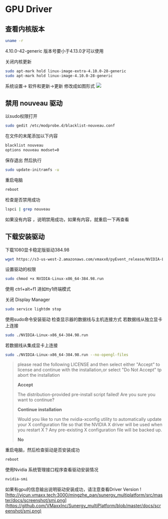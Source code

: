 # GPU Driver

## 查看内核版本
```bash
uname -r 
```
4.10.0-42-generic 
版本号要小于4.13.0才可以使用

关闭内核更新
```bash
sudo apt-mark hold linux-image-extra-4.10.0-28-generic
sudo apt-mark hold linux-image-4.10.0-28-generic
```

系统设置-> 软件和更新->更新
修改成如图形式
![](https://github.com/VMaxxInc/Sunergy_multiPlatform/blob/master/docs/screenshot/system_config.png)

## 禁用 nouveau 驱动
以sudo权限打开 
```bash
sudo gedit /etc/modprobe.d/blacklist-nouveau.conf 
```

在文件的末尾添加以下内容 
```bash
blacklist nouveau  
options nouveau modset=0
```

保存退出
然后执行
```bash
sudo update-initramfs -u
```

重启电脑
```bash
reboot
```

检查是否禁用成功
```bash
lspci | grep nouveau 
```

如果没有内容 ，说明禁用成功，如果有内容，就重启一下再查看

## 下载安装驱动

下载1080显卡稳定版驱动384.98
```bash
wget https://s3-us-west-2.amazonaws.com/vmaxx0/pyEvent_release/NVIDIA-Linux-x86_64-384.98.run
```
设置驱动的权限
```bash
sudo chmod +x NVIDIA-Linux-x86_64-384.98.run
```

使用 ctrl+alt+f1 进如tty1终端模式

关闭 Display Manager
```bash
sudo service lightdm stop
```

使用sudo命令安装驱动
检查显示器的数据线与主机连接方式
若数据线从独立显卡上连接
```bash
sudo ./NVIDIA-Linux-x86_64-384.98.run
```
若数据线从集成显卡上连接 
```bash
sudo ./NVIDIA-Linux-x86_64-384.98.run --no-opengl-files
```


>please read the following LICENSE and then select either "Accept" to license 
>and continue with the installation,or select "Do Not Accept" tp abort the installation
> 
> **Accept**
> 
>The distribution-provided pre-install script failed! Are you sure you want to continue?
> 
> **Continue installation**
> 
>Would you like to run the nvidia-xconfig utility to automatically update 
>your X configuration file so that the NVIDIA X driver will be used when 
>you restart X ? Any pre-existing X configuration file will be backed up.
> 
> **No**
> 


重启电脑，然后检查驱动是否安装成功
```bash
reboot
```

使用Nvidia 系统管理接口程序查看驱动安装情况
```bash
nvidia-smi
```
如果有gpu的信息输出说明驱动安装成功，请注意查看Driver Version 
![http://yicun.vmaxx.tech:3000/mingzhe_pan/sunergy_multiplatform/src/master/docs/screenshot/smi.png](https://github.com/VMaxxInc/Sunergy_multiPlatform/blob/master/docs/screenshot/smi.png)

